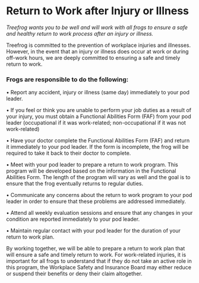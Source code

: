 # Return to Work after Injury or Illness

<i> Treefrog wants you to be well and will work with all frogs to ensure a safe and healthy return to work process after an injury or illness. </i>

Treefrog is committed to the prevention of workplace injuries and illnesses.  However, in the event that an injury or illness does occur at work or during off-work hours, we are deeply committed to ensuring a safe and timely return to work.  

### Frogs are responsible to do the following:

•	Report any accident, injury or illness (same day) immediately to your pod leader.

•	If you feel or think you are unable to perform your job duties as a result of your injury, you must obtain a Functional Abilities Form (FAF) from your pod leader (occupational if it was work-related; non-occupational if it was not work-related) 

•	Have your doctor complete the Functional Abilities Form (FAF) and return it immediately to your pod leader.  If the form is incomplete, the frog will be required to take it back to their doctor to complete. 	

•	Meet with your pod leader to prepare a return to work program.  This program will be developed based on the information in the Functional Abilities Form.  The length of the program will vary as well and the goal is to ensure that the frog eventually returns to regular duties.

•	Communicate any concerns about the return to work program to your pod leader in order to ensure that these problems are addressed immediately.

•	Attend all weekly evaluation sessions and ensure that any changes in your condition are reported immediately to your pod leader.

•	Maintain regular contact with your pod leader for the duration of your return to work plan.

By working together, we will be able to prepare a return to work plan that will ensure a safe and timely return to work.  For work-related injuries, it is important for all frogs to understand that if they do not take an active role in this program, the Workplace Safety and Insurance Board may either reduce or suspend their benefits or deny their claim altogether.


